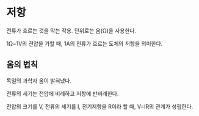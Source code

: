 저항
====

전류가 흐르는 것을 막는 작용. 단위로는 옴(Ω)을 사용한다.

1Ω=1V의 전압을 가할 때, 1A의 전류가 흐르는 도체의 저항을 의미한다. 

옴의 법칙
--------
독일의 과학자 옴이 밝혀냈다.

전류의 세기는 전압에 비례하고 저항에 반비례한다.

전압의 크기를 V, 전류의 세기를 I, 전기저항을 R이라 할 때, V=IR의 관계가 성립한다. 